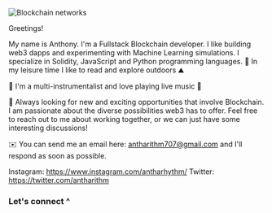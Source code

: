 ![Blockchain networks](https://bernardmarr.com/img/30%20Real%20Examples%20Of%20Blockchain%20Technology%20In%20Practice.png)

Greetings!

My name is Anthony. I'm a Fullstack Blockchain developer. I like building web3 dapps and experimenting with Machine Learning simulations. I specialize in Solidity, JavaScript and Python programming languages.
🔭 In my leisure time I like to read and explore outdoors ⛰️

🎵 I'm a multi-instrumentalist and love playing live music 🎵

💬 Always looking for new and exciting opportunities that involve Blockchain. I am passionate about the diverse possibilities web3 has to offer. Feel free to reach out to me about working together, or we can just have some interesting discussions!

✉️ You can send me an email here: antharithm707@gmail.com and I'll respond as soon as possible.

Instagram: https://www.instagram.com/antharhythm/
Twitter: https://twitter.com/antharithm

### Let's connect ^
